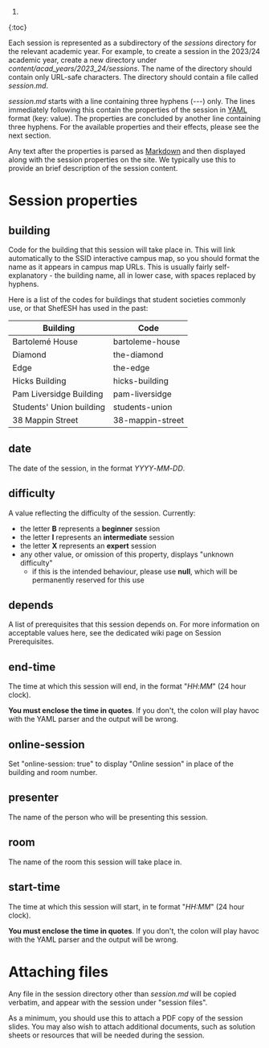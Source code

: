 1. 
{:toc}

Each session is represented as a subdirectory of the _sessions_ directory for the relevant academic year. For example, to create a session in the 2023/24 academic year, create a new directory under *content/acad_years/2023_24/sessions*. The name of the directory should contain only URL-safe characters. The directory should contain a file called _session.md_.

_session.md_ starts with a line containing three hyphens (---) only. The lines immediately following this contain the properties of the session in [YAML](https://yaml.org/) format (key: value). The properties are concluded by another line containing three hyphens. For the available properties and their effects, please see the next section.

Any text after the properties is parsed as [Markdown](https://en.wikipedia.org/wiki/Markdown) and then displayed along with the session properties on the site. We typically use this to provide an brief description of the session content.

# Session properties

## building

Code for the building that this session will take place in. This will link automatically to the SSID interactive campus map, so you should format the name as it appears in campus map URLs. This is usually fairly self-explanatory - the building name, all in lower case, with spaces replaced by hyphens.

Here is a list of the codes for buildings that student societies commonly use, or that ShefESH has used in the past:

| Building | Code |
|----------|------|
| Bartolemé House | bartoleme-house |
| Diamond | the-diamond |
| Edge | the-edge |
| Hicks Building | hicks-building |
| Pam Liversidge Building | pam-liversidge |
| Students' Union building | students-union |
| 38 Mappin Street | 38-mappin-street |

## date
The date of the session, in the format _YYYY_-_MM_-_DD_.

## difficulty
A value reflecting the difficulty of the session. Currently:

- the letter **B**  represents a **beginner** session
- the letter **I** represents an **intermediate** session
- the letter **X** represents an **expert** session
- any other value, or omission of this property, displays "unknown difficulty"
   - if this is the intended behaviour, please use **null**, which will be permanently reserved for this use

## depends

A list of prerequisites that this session depends on. For more information on acceptable values here, see the dedicated wiki page on Session Prerequisites.

## end-time

The time at which this session will end, in the format "_HH_:_MM_" (24 hour clock).

**You must enclose the time in quotes**. If you don't, the colon will play havoc with the YAML parser and the output will be wrong.

## online-session

Set "online-session: true" to display "Online session" in place of the building and room number.

## presenter

The name of the person who will be presenting this session.

## room

The name of the room this session will take place in.

## start-time

The time at which this session will start, in te format "_HH:MM_" (24 hour clock).

**You must enclose the time in quotes**. If you don't, the colon will play havoc with the YAML parser and the output will be wrong.

# Attaching files

Any file in the session directory other than _session.md_ will be copied verbatim, and appear with the session under "session files".

As a minimum, you should use this to attach a PDF copy of the session slides. You may also wish to attach additional documents, such as solution sheets or resources that will be needed during the session.